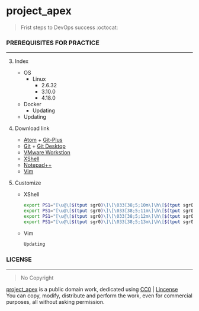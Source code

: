 # project_apex   
> Frist steps to DevOps success :octocat:

### PREREQUISITES FOR PRACTICE
---
  3. Index
      * OS
        * Linux
          * 2.6.32  
          * 3.10.0  
          * 4.18.0       
      - Docker  
          - Updating  
      - Updating  

  1. Download link
      - [Atom](https://atom.io/) + [Git-Plus](https://github.com/akonwi/git-plus)  
      - [Git](https://git-scm.com/download/win) + [Git Desktop](https://desktop.github.com/)  
      - [VMware Workstion](https://www.vmware.com/kr/products/workstation-pro.html)
      - [XShell](https://www.netsarang.com/ko/xshell/)  
      - [Notepad++](https://notepad-plus-plus.org/downloads/)  
      - [Vim](https://www.vim.org/download.php)  

  2. Customize
      - XShell
          ```bash
          export PS1="[\u@\[$(tput sgr0)\]\[\033[38;5;10m\]\h\[$(tput sgr0)\] \w]\\$\[$(tput sgr0)\]" // Red
          export PS1="[\u@\[$(tput sgr0)\]\[\033[38;5;11m\]\h\[$(tput sgr0)\] \w]\\$\[$(tput sgr0)\]" // Green
          export PS1="[\u@\[$(tput sgr0)\]\[\033[38;5;12m\]\h\[$(tput sgr0)\] \w]\\$\[$(tput sgr0)\]" // Yellow
          export PS1="[\u@\[$(tput sgr0)\]\[\033[38;5;13m\]\h\[$(tput sgr0)\] \w]\\$\[$(tput sgr0)\]" // Blue
          ```
      - Vim
          ```bash
          Updating
          ```

### LICENSE  
---
> No Copyright     

[project_apex](https://github.com/parkdongsam/project_apex) is a public domain work, dedicated using [CC0](https://creativecommons.org/publicdomain/zero/1.0/) | [Lincense](https://github.com/parkdongsam/project_apex/Lincense.txt)   
You can copy, modify, distribute and perform the work, even for commercial purposes, all without asking permission.
